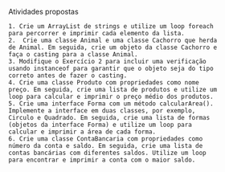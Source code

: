 Atividades propostas 

    1. Crie um ArrayList de strings e utilize um loop foreach
    para percorrer e imprimir cada elemento da lista.
    2.  Crie uma classe Animal e uma classe Cachorro que herda
    de Animal. Em seguida, crie um objeto da classe Cachorro e
    faça o casting para a classe Animal.
    3. Modifique o Exercício 2 para incluir uma verificação
    usando instanceof para garantir que o objeto seja do tipo
    correto antes de fazer o casting.
    4. Crie uma classe Produto com propriedades como nome 
    preço. Em seguida, crie uma lista de produtos e utilize um
    loop para calcular e imprimir o preço médio dos produtos.
    5. Crie uma interface Forma com um método calcularArea().
    Implemente a interface em duas classes, por exemplo,
    Circulo e Quadrado. Em seguida, crie uma lista de formas
    (objetos da interface Forma) e utilize um loop para
    calcular e imprimir a área de cada forma.
    6. Crie uma classe ContaBancaria com propriedades como
    número da conta e saldo. Em seguida, crie uma lista de
    contas bancárias com diferentes saldos. Utilize um loop
    para encontrar e imprimir a conta com o maior saldo.